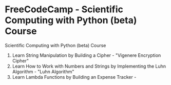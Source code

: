 # FreeCodeCamp - Scientific Computing with Python (beta) Course
Scientific Computing with Python (beta) Course

1. Learn String Manipulation by Building a Cipher - "Vigenere Encryption Cipher"
2. Learn How to Work with Numbers and Strings by Implementing the Luhn Algorithm - "Luhn Algorithm"
3. Learn Lambda Functions by Building an Expense Tracker -